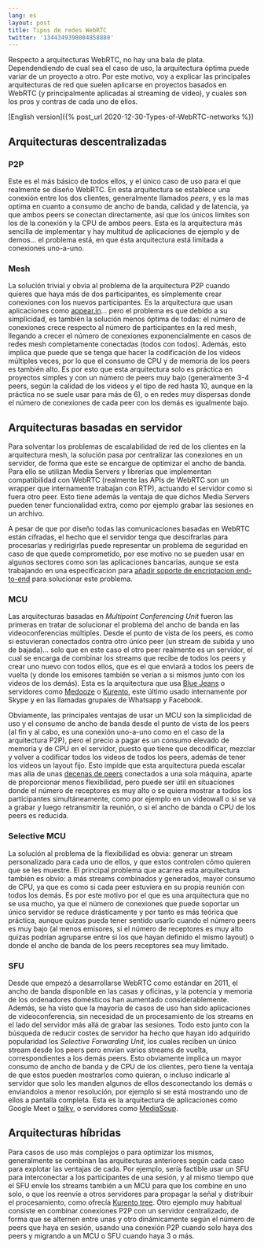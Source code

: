 ```yaml
---
lang: es
layout: post
title: Tipos de redes WebRTC
twitter: '1344349398004858880'
---
```


Respecto a arquitecturas WebRTC, no hay una bala de plata. Dependendiendo de
cual sea el caso de uso, la arquitectura óptima puede variar de un proyecto a
otro. Por este motivo, voy a explicar las principales arquitecturas de red que
suelen aplicarse en proyectos basados en WebRTC (y principalmente aplicadas al
streaming de video), y cuales son los pros y contras de cada uno de ellos.

[English version]({% post_url 2020-12-30-Types-of-WebRTC-networks %})

## Arquitecturas descentralizadas

### P2P

Este es el más básico de todos ellos, y el único caso de uso para el que
realmente se diseño WebRTC. En esta arquitectura se establece una conexión
entre los dos clientes, generalmente llamados *peers*, y es la mas optima en
cuanto a consumo de ancho de banda, calidad y de latencia, ya que ambos peers se
conectan directamente, así que los únicos límites son los de la conexión y la
CPU de ambos peers. Esta es la arquitectura más sencilla de implementar y hay
multitud de aplicaciones de ejemplo y de demos... el problema está, en que ésta
arquitectura está limitada a conexiones uno-a-uno.

### Mesh

La solución trivial y obvia al problema de la arquitectura P2P cuando quieres
que haya más de dos participantes, es simplemente crear conexiones con los
nuevos participantes. Es la arquitectura que usan aplicaciones como
[appear.in](https://appear.in/)... pero el problema es que debido a su
simplicidad, es también la solución menos óptima de todas: el número de
conexiones crece respecto al número de participantes en la red mesh, llegando a
crecer el número de conexiones exponencialmente en casos de redes mesh
completamente conectadas (todos con todos). Además, esto implica que puede que
se tenga que hacer la codificación de los vídeos múltiples veces, por lo que el
consumo de CPU y de memoria de los peers es también alto. Es por esto que esta
arquitectura solo es práctica en proyectos simples y con un número de peers muy
bajo (generalmente 3-4 peers, según la calidad de los videos y el tipo de red
hasta 10, aunque en la práctica no se suele usar para más de 6), o en redes muy
dispersas donde el número de conexiones de cada peer con los demás es igualmente
bajo.

## Arquitecturas basadas en servidor

Para solventar los problemas de escalabilidad de red de los clientes en la
arquitectura mesh, la solución pasa por centralizar las conexiones en un
servidor, de forma que este se encargue de optimizar el ancho de banda. Para
ello se utilizan Media Servers y librerías que implementan compatibilidad con
WebRTC (realmente las APIs de WebRTC son un wrapper que internamente trabajan
con RTP), actuando el servidor como si fuera otro peer. Esto tiene además la
ventaja de que dichos Media Servers pueden tener funcionalidad extra, como por
ejemplo grabar las sesiones en un archivo.

A pesar de que por diseño todas las comunicaciones basadas en WebRTC están
cifradas, el hecho que el servidor tenga que descifrarlas para procesarlas y redirigirlas puede representar un problema de seguridad en caso de que quede
comprometido, por ese motivo no se pueden usar en algunos sectores como son las
aplicaciones bancarias, aunque se esta trabajando en una especificacion para
[añadir soporte de encriptacion end-to-end](https://www.callstats.io/blog/2018/06/01/examining-srtp-double-encryption-procedures-for-selective-forwarding-perc)
para solucionar este problema.

### MCU

Las arquitecturas basadas en *Multipoint Conferencing Unit* fueron las primeras
en tratar de solucionar el problema del ancho de banda en las videoconferencias
múltiples. Desde el punto de vista de los peers, es como si estuvieran
conectados contra otro único peer (un stream de subida y uno de bajada)... solo
que en este caso el otro peer realmente es un servidor, el cual se encarga de
combinar los streams que recibe de todos los peers y crear uno nuevo con todos
ellos, que es el que enviará a todos los peers de vuelta (y donde los emisores
también se verían a si mismos junto con los videos de los demás). Esta es la
arquitectura que usa [Blue Jeans](http://bluejeans.com/) o servidores como
[Medooze](http://www.medooze.com/) o [Kurento](https://www.kurento.org/), este
último usado internamente por Skype y en las llamadas grupales de Whatsapp y
Facebook.

Obviamente, las principales ventajas de usar un MCU son la simplicidad de uso y
el consumo de ancho de banda desde el punto de vista de los peers (al fin y al
cabo, es una conexión uno-a-uno como en el caso de la arquitectura P2P), pero el
precio a pagar es un consumo elevado de memoria y de CPU en el servidor, puesto
que tiene que decodificar, mezclar y volver a codificar todos los videos de
todos los peers, además de tener los videos un layout fijo. Esto impide que esta
arquitectura pueda escalar mas alla de unas
[decenas de peers](https://www.kurento.org/blog/kurento-media-server-690-libnicer-and-performant)
conectados a una sola máquina, aparte de proporcionar menos flexibilidad, pero
puede ser útil en situaciones donde el número de receptores es muy alto o se
quiera mostrar a todos los participantes simultáneamente, como por ejemplo en un
videowall o si se va a grabar y luego retransmitir la reunión, o si el ancho de
banda o CPU de los peers es reducida.

### Selective MCU

La solución al problema de la flexibilidad es obvia: generar un stream
personalizado para cada uno de ellos, y que estos controlen cómo quieren que se
les muestre. El principal problema que acarrea esta arquitectura también es
obvio: a más streams combinados y generados, mayor consumo de CPU, ya que es
como si cada peer estuviera en su propia reunión con todos los demás. Es por
este motivo por el que es una arquitectura que no se usa mucho, ya que el número
de conexiones que puede soportar un único servidor se reduce drásticamente y por
tanto es más teórica que práctica, aunque quizas pueda tener sentido usarlo
cuando el número peers es muy bajo (al menos emisores, si el número de
receptores es muy alto quizas podrían agruparse entre si los que hayan definido
el mismo layout) o donde el ancho de banda de los peers receptores sea muy
limitado.

### SFU

Desde que empezó a desarrollarse WebRTC como estándar en 2011, el ancho de banda
disponible en las casas y oficinas, y la potencia y memoria de los ordenadores
domésticos han aumentado considerablemente. Además, se ha visto que la mayoría
de casos de uso han sido aplicaciones de videoconferencia, sin necesidad de un
procesamiento de los streams en el lado del servidor más allá de grabar las
sesiones. Todo esto junto con la búsqueda de reducir costes de servidor ha hecho
que hayan ido adquirido popularidad los *Selective Forwarding Unit*, los cuales
reciben un único stream desde los peers pero envían varios streams de vuelta,
correspondientes a los demás peers. Esto obviamente implica un mayor consumo de
ancho de banda y de CPU de los clientes, pero tiene la ventaja de que estos
pueden mostrarlos como quieran, o incluso indicarle al servidor que solo les
manden algunos de ellos desconectando los demás o enviandolos a menor
resolución, por ejemplo si se está mostrando uno de ellos a pantalla completa.
Esta es la arquitectura de aplicaciones como Google Meet o
[talky](https://talky.io), o servidores como [MediaSoup](https://mediasoup.org).

## Arquitecturas híbridas

Para casos de uso más complejos o para optimizar los mismos, generalmente se
combinan las arquitecturas anteriores según cada caso para explotar las ventajas
de cada. Por ejemplo, sería factible usar un SFU para interconectar a los
participantes de una sesión, y al mismo tiempo que el SFU envíe los streams
también a un MCU para que los combine en uno solo, o que los reenvíe a otros
servidores para propagar la señal y distribuir el procesamiento, como ofrecía
[Kurento tree](https://github.com/Kurento/kurento-tree). Otro ejemplo muy
habitual consiste en combinar conexiones P2P con un servidor centralizado, de
forma que se alternen entre unas y otro dinámicamente según el número de peers
que haya en sesión, usando una conexión P2P cuando solo haya dos peers y
migrando a un MCU o SFU cuando haya 3 o más.

